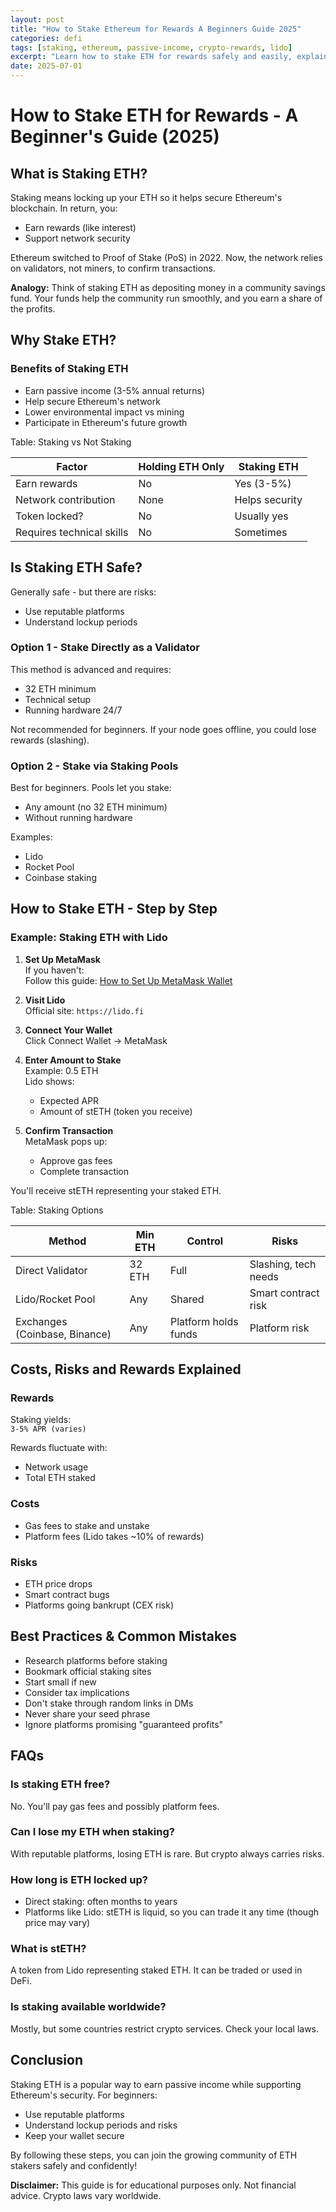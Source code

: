 ```yaml
---
layout: post
title: "How to Stake Ethereum for Rewards A Beginners Guide 2025"
categories: defi
tags: [staking, ethereum, passive-income, crypto-rewards, lido]
excerpt: "Learn how to stake ETH for rewards safely and easily, explaining staking basics, options, risks, and step-by-step instructions to earn passive crypto income."
date: 2025-07-01
---
```


# How to Stake ETH for Rewards - A Beginner's Guide (2025)

## What is Staking ETH?

Staking means locking up your ETH so it helps secure Ethereum's blockchain. In return, you:

- Earn rewards (like interest)
- Support network security

Ethereum switched to Proof of Stake (PoS) in 2022. Now, the network relies on validators, not miners, to confirm transactions.

**Analogy:** Think of staking ETH as depositing money in a community savings fund. Your funds help the community run smoothly, and you earn a share of the profits.

## Why Stake ETH?

### Benefits of Staking ETH

- Earn passive income (3-5% annual returns)
- Help secure Ethereum's network
- Lower environmental impact vs mining
- Participate in Ethereum's future growth

Table: Staking vs Not Staking

| Factor | Holding ETH Only | Staking ETH |
| --- | --- | --- |
| Earn rewards | No | Yes (3-5%) |
| Network contribution | None | Helps security |
| Token locked? | No | Usually yes |
| Requires technical skills | No | Sometimes |

## Is Staking ETH Safe?

Generally safe - but there are risks:

- Use reputable platforms
- Understand lockup periods

### Option 1 - Stake Directly as a Validator

This method is advanced and requires:

- 32 ETH minimum
- Technical setup
- Running hardware 24/7

Not recommended for beginners. If your node goes offline, you could lose rewards (slashing).

### Option 2 - Stake via Staking Pools

Best for beginners. Pools let you stake:

- Any amount (no 32 ETH minimum)
- Without running hardware

Examples:
- Lido
- Rocket Pool
- Coinbase staking

## How to Stake ETH - Step by Step

### Example: Staking ETH with Lido

1. ​**Set Up MetaMask**  
   If you haven't:  
   Follow this guide: [How to Set Up MetaMask Wallet](#)

2. ​**Visit Lido**  
   Official site: `https://lido.fi`

3. ​**Connect Your Wallet**  
   Click Connect Wallet → MetaMask

4. ​**Enter Amount to Stake**  
   Example: 0.5 ETH  
   Lido shows:
   - Expected APR
   - Amount of stETH (token you receive)

5. ​**Confirm Transaction**  
   MetaMask pops up:
   - Approve gas fees
   - Complete transaction

You'll receive stETH representing your staked ETH.

Table: Staking Options

| Method | Min ETH | Control | Risks |
| --- | --- | --- | --- |
| Direct Validator | 32 ETH | Full | Slashing, tech needs |
| Lido/Rocket Pool | Any | Shared | Smart contract risk |
| Exchanges (Coinbase, Binance) | Any | Platform holds funds | Platform risk |

## Costs, Risks and Rewards Explained

### Rewards
Staking yields:  
`3-5% APR (varies)`

Rewards fluctuate with:
- Network usage
- Total ETH staked

### Costs
- Gas fees to stake and unstake
- Platform fees (Lido takes ~10% of rewards)

### Risks
- ETH price drops
- Smart contract bugs
- Platforms going bankrupt (CEX risk)

## Best Practices & Common Mistakes

- Research platforms before staking
- Bookmark official staking sites
- Start small if new
- Consider tax implications
- Don't stake through random links in DMs
- Never share your seed phrase
- Ignore platforms promising "guaranteed profits"

## FAQs

### Is staking ETH free?
No. You'll pay gas fees and possibly platform fees.

### Can I lose my ETH when staking?
With reputable platforms, losing ETH is rare. But crypto always carries risks.

### How long is ETH locked up?
- Direct staking: often months to years
- Platforms like Lido: stETH is liquid, so you can trade it any time (though price may vary)

### What is stETH?
A token from Lido representing staked ETH. It can be traded or used in DeFi.

### Is staking available worldwide?
Mostly, but some countries restrict crypto services. Check your local laws.

## Conclusion

Staking ETH is a popular way to earn passive income while supporting Ethereum's security. For beginners:

- Use reputable platforms
- Understand lockup periods and risks
- Keep your wallet secure

By following these steps, you can join the growing community of ETH stakers safely and confidently!

**Disclaimer:** This guide is for educational purposes only. Not financial advice. Crypto laws vary worldwide.
